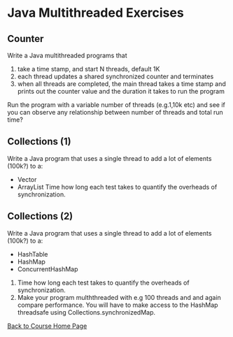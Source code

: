 # Java Multithreaded Exercises

## Counter

Write a Java multithreaded programs that 
1. take a time stamp, and start N threads, default 1K
1. each thread updates a shared synchronized counter and terminates
1. when all threads are completed, the main thread takes a time stamp and prints out the counter value and the duration it takes to run the program

Run the program with a variable number of threads (e.g.1,10k etc) and see if you can observe any relationship between number of threads and total run time?


## Collections (1)

Write a Java program that uses a single thread to add a lot of elements (100k?) to a:
* Vector
* ArrayList
Time how long each test takes to quantify the overheads of synchronization.

## Collections (2)
Write a Java program that uses a single thread to add a lot of elements (100k?) to a:
* HashTable
* HashMap
* ConcurrentHashMap

1. Time how long each test takes to quantify the overheads of synchronization.
2. Make your program mulththreaded with e.g 100 threads and and again compare performance. You will have to make access to the HashMap threadsafe using Collections.synchronizedMap.

[Back to Course Home Page](https://gortonator.github.io/bsds-6650/)